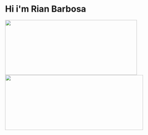 # Hi i'm Rian Barbosa 
<div>
  <a href="https://github.com/riannbarbosa">
  <img height="180em" width="430em" src="https://github-readme-stats.vercel.app/api?username=riannbarbosa&show_icons=true&theme=radical&include_all_commits=true&count_private=true"/>
  <img height="180em" width="450em" src="https://github-readme-stats.vercel.app/api/top-langs/?username=riannbarbosa&layout=compact&langs_count=16&theme=radical"/>
</div>
